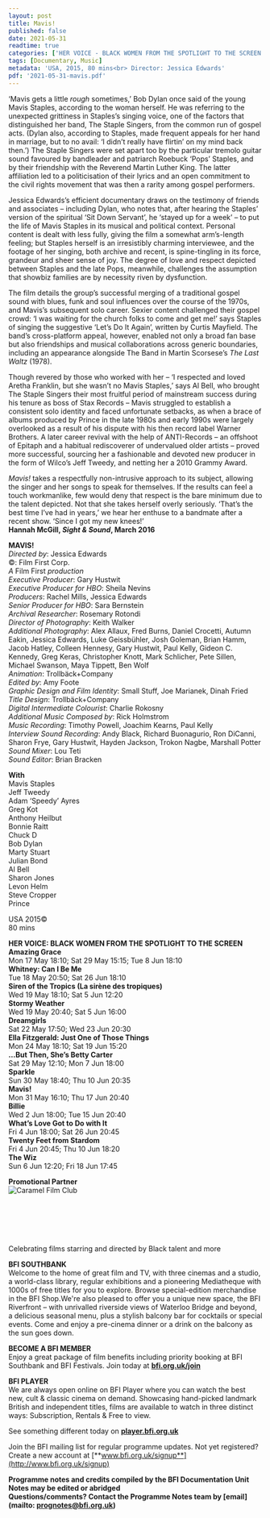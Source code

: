 ```yaml
---
layout: post
title: Mavis!
published: false
date: 2021-05-31
readtime: true
categories: ['HER VOICE - BLACK WOMEN FROM THE SPOTLIGHT TO THE SCREEN']
tags: [Documentary, Music]
metadata: 'USA, 2015, 80 mins<br> Director: Jessica Edwards'
pdf: '2021-05-31-mavis.pdf'
---
```


‘Mavis gets a little _rough_ sometimes,’ Bob Dylan once said of the young  Mavis Staples, according to the woman herself. He was referring to the unexpected grittiness in Staples’s singing voice, one of the factors that distinguished her band, The Staple Singers, from the common run of gospel acts. (Dylan also, according to Staples, made frequent appeals for her hand in marriage, but to no avail: ‘I didn’t really have flirtin’ on my mind back then.’)  The Staple Singers were set apart too by the particular tremolo guitar sound favoured by bandleader and patriarch Roebuck ‘Pops’ Staples, and by their friendship with the Reverend Martin Luther King. The latter affiliation led to a politicisation of their lyrics and an open commitment to the civil rights movement that was then a rarity among gospel performers.

Jessica Edwards’s efficient documentary draws on the testimony of friends and associates – including Dylan, who notes that, after hearing the Staples’ version of the spiritual ‘Sit Down Servant’, he ‘stayed up for a week’ – to put the life of Mavis Staples in its musical and political context. Personal content is dealt with less fully, giving the film a somewhat arm’s-length feeling; but Staples herself is an irresistibly charming interviewee, and the footage of her singing, both archive and recent, is spine-tingling in its force, grandeur and sheer sense of joy. The degree of love and respect depicted between Staples and the late Pops, meanwhile, challenges the assumption that showbiz families are by necessity riven by dysfunction.

The film details the group’s successful merging of a traditional gospel sound with blues, funk and soul influences over the course of the 1970s, and Mavis’s subsequent solo career. Sexier content challenged their gospel crowd: ‘I was waiting for the church folks to come and get me!’ says Staples of singing the suggestive ‘Let’s Do It Again’, written by Curtis Mayfield. The band’s cross-platform appeal, however, enabled not only a broad fan base but also friendships and musical collaborations across generic boundaries, including an appearance alongside The Band in Martin Scorsese’s _The Last Waltz_ (1978).

Though revered by those who worked with her – ‘I respected and loved  Aretha Franklin, but she wasn’t no Mavis Staples,’ says Al Bell, who brought The Staple Singers their most fruitful period of mainstream success during his tenure as boss of Stax Records – Mavis struggled to establish a consistent solo identity and faced unfortunate setbacks, as when a brace of albums produced by Prince in the late 1980s and early 1990s were largely overlooked as a result of his dispute with his then record label Warner Brothers. A later career revival with the help of ANTI-Records – an offshoot of Epitaph and a habitual rediscoverer of undervalued older artists – proved more successful, sourcing her a fashionable and devoted new producer in the form of Wilco’s Jeff Tweedy, and netting her a 2010 Grammy Award.

_Mavis!_ takes a respectfully non-intrusive approach to its subject, allowing the singer and her songs to speak for themselves. If the results can feel a touch workmanlike, few would deny that respect is the bare minimum due to the talent depicted. Not that she takes herself overly seriously. ‘That’s the best time I’ve had in years,’ we hear her enthuse to a bandmate after a recent show. ‘Since I got my new knees!’  
**Hannah McGill, _Sight & Sound_, March 2016**



**MAVIS!**  
_Directed by_: Jessica Edwards  
©: Film First Corp.  
_A_ Film First _production_  
_Executive Producer_: Gary Hustwit  
_Executive Producer for HBO_: Sheila Nevins  
_Producers_: Rachel Mills, Jessica Edwards  
_Senior Producer for HBO_: Sara Bernstein  
_Archival Researcher_: Rosemary Rotondi  
_Director of Photography_: Keith Walker  
_Additional Photography_: Alex Allaux, Fred Burns, Daniel Crocetti, Autumn Eakin, Jessica Edwards, Luke Geissbühler, Josh Goleman, Brian Hamm, Jacob Hatley, Colleen Hennesy, Gary Hustwit,  Paul Kelly, Gideon C. Kennedy, Greg Keras, Christopher Knott, Mark Schlicher, Pete Sillen, Michael Swanson, Maya Tippett, Ben Wolf  
_Animation_: Trollbäck+Company  
_Edited by_: Amy Foote  
_Graphic Design and Film Identity_: Small Stuff,  Joe Marianek, Dinah Fried  
_Title Design_: Trollbäck+Company  
_Digital Intermediate Colourist_: Charlie Rokosny  
_Additional Music Composed by_: Rick Holmstrom  
_Music Recording_: Timothy Powell, Joachim Kearns, Paul Kelly  
_Interview Sound Recording_: Andy Black,  Richard Buonagurio, Ron DiCanni, Sharon Frye, Gary Hustwit, Hayden Jackson, Trokon Nagbe, Marshall Potter  
_Sound Mixer_: Lou Teti  
_Sound Editor_: Brian Bracken

**With**  
Mavis Staples  
Jeff Tweedy  
Adam ‘Speedy’ Ayres  
Greg Kot  
Anthony Heilbut  
Bonnie Raitt  
Chuck D  
Bob Dylan  
Marty Stuart  
Julian Bond  
Al Bell  
Sharon Jones  
Levon Helm  
Steve Cropper  
Prince

USA 2015©  
80 mins

**HER VOICE: BLACK WOMEN FROM THE SPOTLIGHT TO THE SCREEN**<br>
**Amazing Grace**<br>
Mon 17 May 18:10; Sat 29 May 15:15; Tue 8 Jun 18:10<br>
**Whitney: Can I Be Me**<br>
Tue 18 May 20:50; Sat 26 Jun 18:10<br>
**Siren of the Tropics (La sirène des tropiques)**<br>
Wed 19 May 18:10; Sat 5 Jun 12:20<br>
**Stormy Weather**<br>
Wed 19 May 20:40; Sat 5 Jun 16:00<br>
**Dreamgirls**<br>
Sat 22 May 17:50; Wed 23 Jun 20:30<br>
**Ella Fitzgerald: Just One of Those Things**<br>
Mon 24 May 18:10; Sat 19 Jun 15:20<br>
**…But Then, She’s Betty Carter**<br>
Sat 29 May 12:10; Mon 7 Jun 18:00<br>
**Sparkle**<br>
Sun 30 May 18:40; Thu 10 Jun 20:35<br>
**Mavis!**<br>
Mon 31 May 16:10; Thu 17 Jun 20:40<br>
**Billie**<br>
Wed 2 Jun 18:00; Tue 15 Jun 20:40<br>
**What’s Love Got to Do with It**<br>
Fri 4 Jun 18:00; Sat 26 Jun 20:45<br>
**Twenty Feet from Stardom**<br>
Fri 4 Jun 20:45; Thu 10 Jun 18:20<br>
**The Wiz**<br>
Sun 6 Jun 12:20; Fri 18 Jun 17:45<br>

**Promotional Partner**<br>
<img style="float: left;" src="/img/partner/caramel-logo.jpg" alt="Caramel Film Club" title="Caramel Film Club">
<br><br><br><br><br><br>
<!-- ![Caramel Film Club](/img/partner/caramel-logo.jpg) -->
Celebrating films starring and directed by Black talent and more<br>

**BFI SOUTHBANK**  
Welcome to the home of great film and TV, with three cinemas and a studio, a world-class library, regular exhibitions and a pioneering Mediatheque with 1000s of free titles for you to explore. Browse special-edition merchandise in the BFI Shop.We&#39;re also pleased to offer you a unique new space, the BFI Riverfront – with unrivalled riverside views of Waterloo Bridge and beyond, a delicious seasonal menu, plus a stylish balcony bar for cocktails or special events. Come and enjoy a pre-cinema dinner or a drink on the balcony as the sun goes down.  

**BECOME A BFI MEMBER**  
Enjoy a great package of film benefits including priority booking at BFI Southbank and BFI Festivals. Join today at [**bfi.org.uk/join**](http://www.bfi.org.uk/join)  

**BFI PLAYER**  
 We are always open online on BFI Player where you can watch the best new, cult &amp; classic cinema on demand. Showcasing hand-picked landmark British and independent titles, films are available to watch in three distinct ways: Subscription, Rentals &amp; Free to view.  

See something different today on [**player.bfi.org.uk**](https://player.bfi.org.uk)  

Join the BFI mailing list for regular programme updates. Not yet registered? Create a new account at [**www.bfi.org.uk/signup**](http://www.bfi.org.uk/signup)

**Programme notes and credits compiled by the BFI Documentation Unit  
Notes may be edited or abridged  
Questions/comments? Contact the Programme Notes team by [email](mailto: prognotes@bfi.org.uk)**
<!--stackedit_data:
eyJoaXN0b3J5IjpbMTkzMDAyNTE2N119
-->

